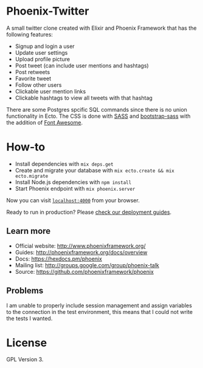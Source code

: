 # Phoenix-Twitter

A small twitter clone created with Elixir and Phoenix Framework that has the
following features:

  * Signup and login a user
  * Update user settings
  * Upload profile picture
  * Post tweet (can include user mentions and hashtags)
  * Post retweets
  * Favorite tweet
  * Follow other users
  * Clickable user mention links
  * Clickable hashtags to view all tweets with that hashtag

There are some Postgres spcific SQL commands since there is no union
functionality in Ecto. The CSS is done with [SASS](http://sass-lang.com/) and
[bootstrap-sass](https://github.com/twbs/bootstrap-sass) with the addition of
[Font Awesome](http://fontawesome.io/).

# How-to

  * Install dependencies with `mix deps.get`
  * Create and migrate your database with `mix ecto.create && mix ecto.migrate`
  * Install Node.js dependencies with `npm install`
  * Start Phoenix endpoint with `mix phoenix.server`

Now you can visit [`localhost:4000`](http://localhost:4000) from your browser.

Ready to run in production? Please [check our deployment guides](http://www.phoenixframework.org/docs/deployment).

## Learn more

  * Official website: http://www.phoenixframework.org/
  * Guides: http://phoenixframework.org/docs/overview
  * Docs: https://hexdocs.pm/phoenix
  * Mailing list: http://groups.google.com/group/phoenix-talk
  * Source: https://github.com/phoenixframework/phoenix

## Problems

I am unable to properly include session management and assign variables to the
connection in the test environment, this means that I could not write the
tests I wanted.

# License

GPL Version 3.
